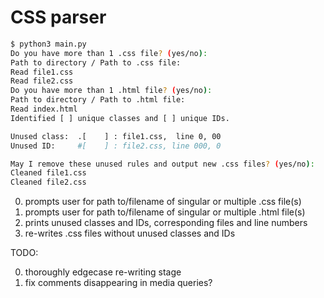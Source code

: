 # CSS parser

``` bash
$ python3 main.py
Do you have more than 1 .css file? (yes/no):
Path to directory / Path to .css file:
Read file1.css
Read file2.css
Do you have more than 1 .html file? (yes/no):
Path to directory / Path to .html file:
Read index.html
Identified [ ] unique classes and [ ] unique IDs.

Unused class:  .[    ] : file1.css,  line 0, 00
Unused ID:     #[    ] : file2.css, line 000, 0

May I remove these unused rules and output new .css files? (yes/no):
Cleaned file1.css
Cleaned file2.css
```

0. prompts user for path to/filename of singular or multiple .css file(s)
1. prompts user for path to/filename of singular or multiple .html file(s)
2. prints unused classes and IDs, corresponding files and line numbers
3. re-writes .css files without unused classes and IDs

TODO:

0. thoroughly edgecase re-writing stage
1. fix comments disappearing in media queries?
